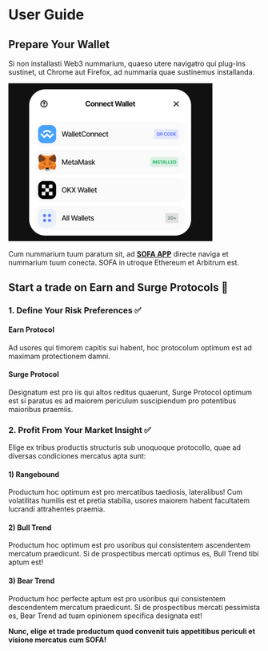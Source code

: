 # User Guide

## Prepare Your Wallet

Si non installasti Web3 nummarium, quaeso utere navigatro qui plug-ins sustinet, ut Chrome aut Firefox, ad nummaria quae sustinemus installanda.

![](../../static/X26obcTsxo9MvXxLWr1uQh1psFg.png)

Cum nummarium tuum paratum sit, ad [**SOFA APP**](https://earn.sofa.org/products) directe naviga et nummarium tuum conecta. SOFA in utroque Ethereum et Arbitrum est.

## Start a trade on Earn and Surge Protocols 📢

### 1. Define Your Risk Preferences ✅

#### **Earn Protocol**

Ad usores qui timorem capitis sui habent, hoc protocolum optimum est ad maximam protectionem damni.

#### **Surge Protocol**

Designatum est pro iis qui altos reditus quaerunt, Surge Protocol optimum est si paratus es ad maiorem periculum suscipiendum pro potentibus maioribus praemiis.

### 2. Profit From Your Market Insight ✅

Elige ex tribus productis structuris sub unoquoque protocollo, quae ad diversas condiciones mercatus apta sunt:

#### 1) Rangebound

Productum hoc optimum est pro mercatibus taediosis, lateralibus! Cum volatilitas humilis est et pretia stabilia, usores maiorem habent facultatem lucrandi attrahentes praemia.

#### 2) Bull Trend

Productum hoc optimum est pro usoribus qui consistentem ascendentem mercatum praedicunt. Si de prospectibus mercati optimus es, Bull Trend tibi aptum est!

#### 3) Bear Trend 

Productum hoc perfecte aptum est pro usoribus qui consistentem descendentem mercatum praedicunt. Si de prospectibus mercati pessimista es, Bear Trend ad tuam opinionem specifica designata est!

**Nunc, elige et trade productum quod convenit tuis appetitibus periculi et visione mercatus cum SOFA!**
